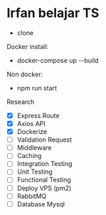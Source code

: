 # Irfan belajar TS
- clone

Docker install:
- docker-compose up --build

Non docker:
- npm run start

Research

- [x] Express Route
- [x] Axios API
- [x] Dockerize
- [ ] Validation Request
- [ ] Middleware
- [ ] Caching
- [ ] Integration Testing
- [ ] Unit Testing
- [ ] Functional Testing
- [ ] Deploy VPS (pm2)
- [ ] RabbitMQ
- [ ] Database Mysql
